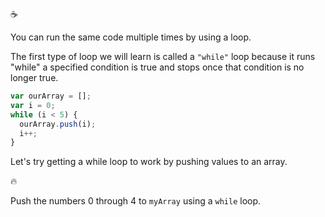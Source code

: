 :coffee:

You can run the same code multiple times by using a loop.

The first type of loop we will learn is called a `"while"` loop because it runs "while" a specified condition is true and stops once that condition is no longer true.

```javascript
var ourArray = [];
var i = 0;
while (i < 5) {
  ourArray.push(i);
  i++;
}
```

Let's try getting a while loop to work by pushing values to an array.

:fire:

Push the numbers 0 through 4 to `myArray` using a `while` loop.
